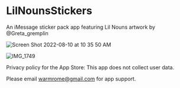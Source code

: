 # LilNounsStickers
An iMessage sticker pack app featuring Lil Nouns artwork by @Greta_gremplin

![Screen Shot 2022-08-10 at 10 35 50 AM](https://user-images.githubusercontent.com/28959624/183979359-07b0eb51-49c7-4d23-b274-57b6706b6e50.png)


![IMG_1749](https://user-images.githubusercontent.com/28959624/183979375-abd0ede6-36ec-4c79-a3aa-e4755dabcf99.PNG)


Privacy policy for the App Store: This app does not collect user data.

Please email warmrome@gmail.com for app support.


